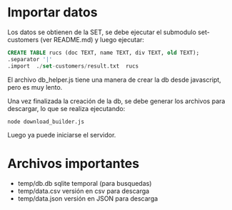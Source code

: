 # Importar datos

Los datos se obtienen de la SET, se debe ejecutar el submodulo 
set-customers (ver README.md) y luego ejecutar:

```SQL
CREATE TABLE rucs (doc TEXT, name TEXT, div TEXT, old TEXT);
.separator '|'
.import  ./set-customers/result.txt  rucs
```

El archivo db_helper.js tiene una manera de crear la db desde
javascript, pero es muy lento.

Una vez finalizada la creación de la db, se debe generar
los archivos para descargar, lo que se realiza ejecutando:

```
node download_builder.js
```

Luego ya puede iniciarse el servidor.

# Archivos importantes

* temp/db.db sqlite temporal (para busquedas)
* temp/data.csv versión en csv para descarga
* temp/data.json versión en JSON para descarga
